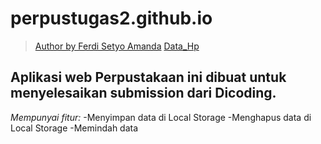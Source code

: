 # perpustugas2.github.io
> [Author by Ferdi Setyo Amanda](https://www.instagram.com/setyoferdi/) 
[Data_Hp](https://data-hpku.herokuapp.com/)
## Aplikasi web Perpustakaan ini dibuat untuk menyelesaikan submission dari Dicoding.
*Mempunyai fitur:*
-Menyimpan data di Local Storage
-Menghapus data di Local Storage
-Memindah data
